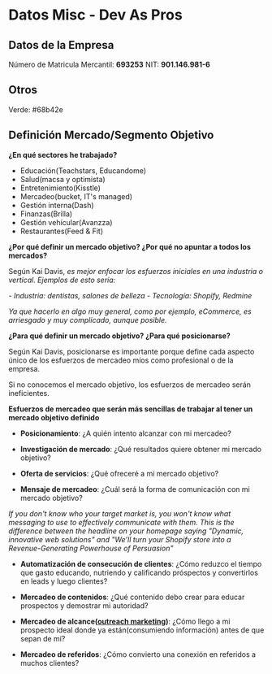 # Datos Misc - Dev As Pros

## Datos de la Empresa

Número de Matricula Mercantil: **693253**
NIT: **901.146.981-6**

## Otros

Verde: #68b42e

## Definición Mercado/Segmento Objetivo

**¿En qué sectores he trabajado?**

- Educación(Teachstars, Educandome)
- Salud(macsa y optimista)
- Entretenimiento(Kisstle)
- Mercadeo(bucket, IT's managed)
- Gestión interna(Dash)
- Finanzas(Brilla)
- Gestión vehícular(Avanzza)
- Restaurantes(Feed & Fit)

**¿Por qué definir un mercado objetivo? ¿Por qué no apuntar a todos los mercados?**

Según Kai Davis, *es mejor enfocar los esfuerzos iniciales en una industria o vertical. Ejemplos de esto sería:*

*- Industria: dentistas, salones de belleza*
*- Tecnología: Shopify, Redmine*

*Ya que hacerlo en algo muy general, como por ejemplo, eCommerce, es arriesgado y muy complicado, aunque posible.*

**¿Para qué definir un mercado objetivo? ¿Para qué posicionarse?**

Según Kai Davis, posicionarse es importante porque define cada aspecto único de los esfuerzos de mercadeo míos como profesional o de la empresa.

Si no conocemos el mercado objetivo, los esfuerzos de mercadeo serán ineficientes.

**Esfuerzos de mercadeo que serán más sencillas de trabajar al tener un mercado objetivo definido**

- **Posicionamiento**: ¿A quién intento alcanzar con mi mercadeo?

- **Investigación de mercado**: ¿Qué resultados quiere obtener mi mercado objetivo?

- **Oferta de servicios**: ¿Qué ofreceré a mi mercado objetivo?

- **Mensaje de mercadeo**: ¿Cuál será la forma de comunicación con mi mercado objetivo?

*If you don't know who your target market is, you won't know what messaging to use to effectively communicate with them. This is the difference between the headline on your homepage saying "Dynamic, innovative web solutions" and "We’ll turn your Shopify store into a Revenue-Generating Powerhouse of Persuasion"*

- **Automatización de consecución de clientes**: ¿Cómo reduzco el tiempo que gasto educando, nutriendo y calificando próspectos y convertirlos en leads y luego clientes?

- **Mercadeo de contenidos**: ¿Qué contenido debo crear para educar prospectos y demostrar mi autoridad?

- **Mercadeo de alcance(**[**outreach marketing**](https://es.shopify.com/blog/14840673-5-preguntas-y-respuestas-sobre-el-outreach-en-las-relaciones-publicas-de-tu-tienda-virtual)**)**: ¿Cómo llego a mi prospecto ideal donde ya están(consumiendo información) antes de que sepan de mí?

- **Mercadeo de referidos**: ¿Cómo convierto una conexión en referidos a muchos clientes?